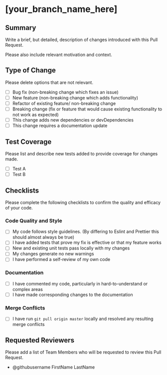 # [your_branch_name_here]

## Summary

Write a brief, but detailed, description of changes introduced with this Pull Request.

Please also include relevant motivation and context.

## Type of Change

Please delete options that are not relevant.

- [ ] Bug fix (non-breaking change which fixes an issue)
- [ ] New feature (non-breaking change which adds functionality)
- [ ] Refactor of existing feature/ non-breaking change
- [ ] Breaking change (fix or feature that would cause existing functionality to not work as expected)
- [ ] This change adds new dependencies or devDependencies
- [ ] This change requires a documentation update

## Test Coverage

Please list and describe new tests added to provide coverage for changes made.

- [ ] Test A
- [ ] Test B

## Checklists

Please complete the following checklists to confirm the quality and efficacy of your code.

### Code Quality and Style

- [ ] My code follows style guidelines. (By differing to Eslint and Prettier this should almost always be true)
- [ ] I have added tests that prove my fix is effective or that my feature works
- [ ] New and existing unit tests pass locally with my changes
- [ ] My changes generate no new warnings
- [ ] I have performed a self-review of my own code

### Documentation

- [ ] I have commented my code, particularly in hard-to-understand or complex areas
- [ ] I have made corresponding changes to the documentation

### Merge Conflicts

- [ ] I have run `git pull origin master` locally and resolved any resulting merge conflicts

## Requested Reviewers

Please add a list of Team Members who will be requested to review this Pull Request.

- @githubusername FirstName LastName
